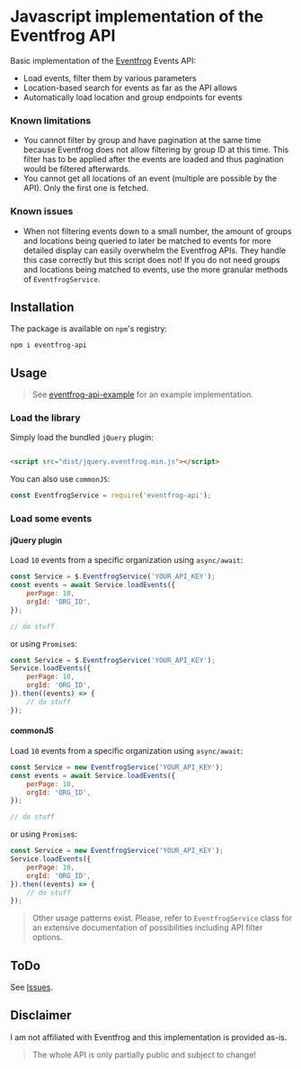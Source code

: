 # Javascript implementation of the Eventfrog API

Basic implementation of the [Eventfrog](https://eventfrog.ch) Events API:

* Load events, filter them by various parameters
* Location-based search for events as far as the API allows
* Automatically load location and group endpoints for events

### Known limitations

* You cannot filter by group and have pagination at the same time because Eventfrog does not allow filtering by group ID
  at this time. This filter has to be applied after the events are loaded and thus pagination would be filtered afterwards.
* You cannot get all locations of an event (multiple are possible by the API). Only the first one is fetched.

### Known issues

* When not filtering events down to a small number, the amount of groups and locations being queried to later be matched
  to events for more detailed display can easily overwhelm the Eventfrog APIs. They handle this case correctly but this
  script does not! If you do not need groups and locations being matched to events, use the more granular methods
  of `EventfrogService`.

## Installation

The package is available on `npm`'s registry:

```shell
npm i eventfrog-api
```

## Usage

> See [eventfrog-api-example](https://github.com/poljpocket/eventfrog-api-example) for an example implementation.

### Load the library

Simply load the bundled `jQuery` plugin:

```html

<script src="dist/jquery.eventfrog.min.js"></script>
```

You can also use `commonJS`:

```js
const EventfrogService = require('eventfrog-api');
```

### Load some events

#### jQuery plugin

Load `10` events from a specific organization using `async/await`:

```js
const Service = $.EventfrogService('YOUR_API_KEY');
const events = await Service.loadEvents({
    perPage: 10,
    orgId: 'ORG_ID',
});

// do stuff
```

or using `Promise`s:

```js
const Service = $.EventfrogService('YOUR_API_KEY');
Service.loadEvents({
    perPage: 10,
    orgId: 'ORG_ID',
}).then((events) => {
    // do stuff
});
```

#### commonJS

Load `10` events from a specific organization using `async/await`:

```js
const Service = new EventfrogService('YOUR_API_KEY');
const events = await Service.loadEvents({
    perPage: 10,
    orgId: 'ORG_ID',
});

// do stuff
```

or using `Promise`s:

```js
const Service = new EventfrogService('YOUR_API_KEY');
Service.loadEvents({
    perPage: 10,
    orgId: 'ORG_ID',
}).then((events) => {
    // do stuff
});
```

> Other usage patterns exist. Please, refer to `EventfrogService` class for an extensive documentation of possibilities including API filter options.

## ToDo

See [Issues](https://github.com/poljpocket/eventfrog-api/issues).

## Disclaimer

I am not affiliated with Eventfrog and this implementation is provided as-is.

> The whole API is only partially public and subject to change!
